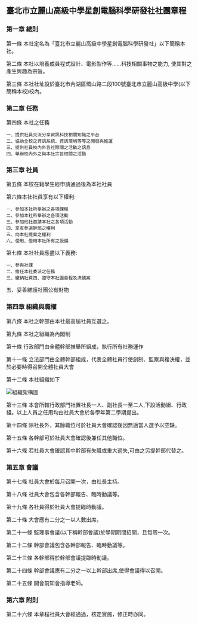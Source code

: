 ## 臺北市立麗山高級中學星創電腦科學研發社社團章程


### 第一章 總則

第一條 本社定名為「臺北市立麗山高級中學星創電腦科學研發社」以下簡稱本社。

第二條 本社以培養成員程式設計、電影製作等......科技相關事物之能力, 使其對之產生興趣為宗旨。

第三條 本社社址設於臺北市內湖區環山路二段100號臺北市立麗山高級中學(以下簡稱本校)校內。


### 第二章 任務

第四條 本社之任務

	一、提供社員交流分享資訊科技相關知識之平台
	二、協助全校之資訊系統、資訊環境等等之開發與維運
	三、提供社員校內外各社際間之活動之訊息
	四、舉辦校內外之與本社宗旨相關之活動


### 第三章 社員

第五條 本校在籍學生經申請通過後為本社社員

第六條本社社員享有以下權利:

	一、參加本社所舉辦之各項課程
	二、參加本社所舉辦之各項活動
	三、參加他社邀請本社之各項活動
	四、享有參選幹部之權利
	五、向本社提案之權利
	六、使用、借用本社所有之設備

第七條 本社社員應盡以下義務:

	一、參與社課
	二、擔任本社委派之任務
	三、繳納社費四、遵守本社團章程及決議案

五、妥善維護社團公有財物


### 第四章 組織與職權

第八條 本社之幹部由本社最高屆社員互選之。

第九條 本社之組織為內閣制

第十條 行政部門由全體幹部推舉所組成，執行所有社務運作

第十一條 立法部門由全體幹部組成，代表全體社員行使創制、監察與複決權，並於必要時得召開全體社員大會

第十二條 本社組織如下

![組織架構圖](https://github.com/lssc/Website/blob/master/img/%E7%B5%84%E7%B9%94%E6%9E%B6%E6%A7%8B.jpg?raw=true)

第十三條 本會所轄行政部門社置社長一人、副社長一至二人,下設活動組、行政組。以上人員之任用均由社員大會於各學年第二學期提出。

第十四條 除社長外，其餘職位可於社員大會確認後因無適當人選予以空缺。

第十五條 各幹部可於社員大會確認後兼任其他職位。

第十六條 若社員大會確認其中幹部有失職或重大過失,可由之另提幹部代替之。


### 第五章 會議

第十七條 社員大會於每月召開一次，由社長主持。

第十八條 社員大會包含各幹部報告、臨時動議等。

第十九條 各社員得於社員大會提臨時動議。

第二十條 大會應有二分之一以人數出席。

第二十一條 監理事會議(以下稱幹部會議)於學期期間招開，且每周一次。

第二十二條 幹部會議包含各幹部報告、臨時動議等。

第二十三條 各幹部得於幹部會議提臨時動議。

第二十四條 幹部會議應有二分之一以上幹部出席,使得會議得以召開。

第二十五條 開會前知會指導老師。

### 第六章 附則

第二十六條 本章程社員大會經通過，核定實施，修正時亦同。
